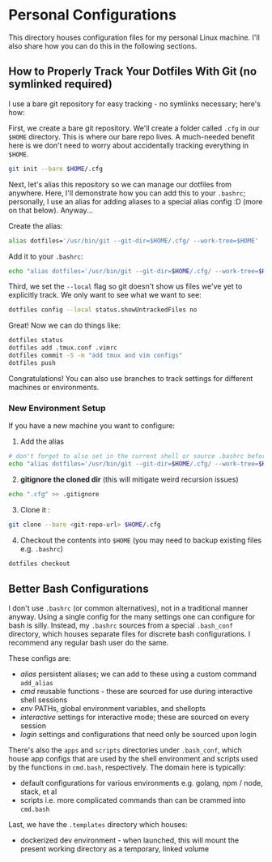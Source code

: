 # Personal Configurations

This directory houses configuration files for my personal Linux machine. I'll also share how you can do this in the following sections.

## How to Properly Track Your Dotfiles With Git (no symlinked required)

I use a bare git repository for easy tracking - no symlinks necessary; here's how:

First, we create a bare git repository. We'll create a folder called `.cfg` in our `$HOME` directory.
This is where our bare repo lives. A much-needed benefit here is we don't need to worry about accidentally tracking everything in `$HOME`.

```bash
git init --bare $HOME/.cfg
```

Next, let's alias this repository so we can manage our dotfiles from anywhere. Here, I'll demonstrate how you can add this to your `.bashrc`; personally, I use an alias for adding aliases to a special alias config :D (more on that below). Anyway...

Create the alias:

```bash
alias dotfiles='/usr/bin/git --git-dir=$HOME/.cfg/ --work-tree=$HOME'
```

Add it to your `.bashrc`:

```bash
echo "alias dotfiles='/usr/bin/git --git-dir=$HOME/.cfg/ --work-tree=$HOME'" >> $HOME/.bashrc
```

Third, we set the `--local` flag so git doesn't show us files we've yet to explicitly track. We only want to see what we want to see:

```bash
dotfiles config --local status.showUntrackedFiles no
```

Great! Now we can do things like:

```bash
dotfiles status
dotfiles add .tmux.conf .vimrc
dotfiles commit -S -m "add tmux and vim configs"
dotfiles push
```

Congratulations! You can also use branches to track settings for different machines or environments.

### New Environment Setup

If you have a new machine you want to configure:

1. Add the alias

```bash
# don't forget to also set in the current shell or source .bashrc before using
echo "alias dotfiles='/usr/bin/git --git-dir=$HOME/.cfg/ --work-tree=$HOME'" >> $HOME/.bashrc
```

2. **gitignore the cloned dir** (this will mitigate weird recursion issues)

```bash
echo ".cfg" >> .gitignore
```

3. Clone it :
  
```bash
git clone --bare <git-repo-url> $HOME/.cfg
```

4. Checkout the contents into `$HOME` (you may need to backup existing files e.g. `.bashrc`)

```bash
dotfiles checkout
```

## Better Bash Configurations

I don't use `.bashrc` (or common alternatives), not in a traditional manner anyway. Using a single config for the many settings one can configure for bash is silly. Instead, my `.bashrc` sources from a special `.bash_conf` directory, which houses separate files for discrete bash configurations. I recommend any regular bash user do the same.

These configs are:

- *alias* persistent aliases; we can add to these using a custom command `add_alias`
- *cmd* reusable functions - these are sourced for use during interactive shell sessions
- *env* PATHs, global environment variables, and shellopts
- *interactive* settings for interactive mode; these are sourced on every session
- *login* settings and configurations that need only be sourced upon login

There's also the `apps` and `scripts` directories under `.bash_conf`, which house app configs that are used by the shell environment and scripts used by the functions in `cmd.bash`, respectively. The domain here is typically:

- default configurations for various environments e.g. golang, npm / node, stack, et al
- scripts i.e. more complicated commands than can be crammed into `cmd.bash`

Last, we have the `.templates` directory which houses:

- dockerized dev environment - when launched, this will mount the present working directory as a temporary, linked volume
